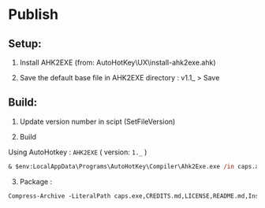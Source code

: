 # Publish

## Setup:

1. Install AHK2EXE (from: AutoHotKey\UX\install-ahk2exe.ahk)

2. Save the default base file in AHK2EXE directory : v1.1_ > Save

## Build:

1. Update version number in scipt (SetFileVersion)

2. Build
 
 Using AutoHotkey : `AHK2EXE` ( version: `1._` )

 ```ps
 & $env:LocalAppData\Programs\AutoHotKey\Compiler\Ahk2Exe.exe /in caps.ahk /out caps.exe /icon Resource/Icon/Keyboard.ico
 ```

3. Package :

```ps
Compress-Archive -LiteralPath caps.exe,CREDITS.md,LICENSE,README.md,Install.md,config.ini,Resource/Keyboard-map-TKS.svg -DestinationPath Caps-0.7.zip
```
